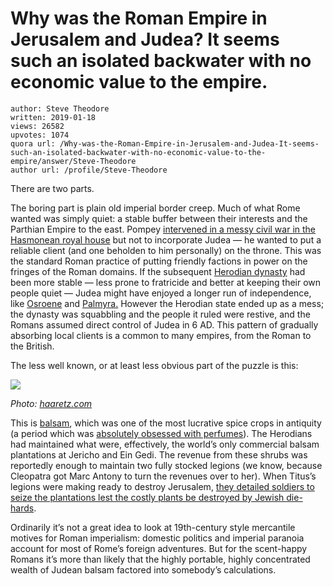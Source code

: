 # Why was the Roman Empire in Jerusalem and Judea? It seems such an isolated backwater with no economic value to the empire.

	author: Steve Theodore
	written: 2019-01-18
	views: 26582
	upvotes: 1074
	quora url: /Why-was-the-Roman-Empire-in-Jerusalem-and-Judea-It-seems-such-an-isolated-backwater-with-no-economic-value-to-the-empire/answer/Steve-Theodore
	author url: /profile/Steve-Theodore


There are two parts.

The boring part is plain old imperial border creep. Much of what Rome wanted was simply quiet: a stable buffer between their interests and the Parthian Empire to the east. Pompey [intervened in a messy civil war in the Hasmonean royal house](https://en.wikipedia.org/wiki/Hasmonean_Civil_War) but not to incorporate Judea — he wanted to put a reliable client (and one beholden to him personally) on the throne. This was the standard Roman practice of putting friendly factions in power on the fringes of the Roman domains. If the subsequent [Herodian dynasty](https://en.wikipedia.org/wiki/Herodian_dynasty) had been more stable — less prone to fratricide and better at keeping their own people quiet — Judea might have enjoyed a longer run of independence, like [Osroene](https://en.wikipedia.org/wiki/Osroene) and [Palmyra.](https://en.wikipedia.org/wiki/Palmyra) However the Herodian state ended up as a mess; the dynasty was squabbling and the people it ruled were restive, and the Romans assumed direct control of Judea in 6 AD. This pattern of gradually absorbing local clients is a common to many empires, from the Roman to the British.

The less well known, or at least less obvious part of the puzzle is this:

![](https://qph.fs.quoracdn.net/main-qimg-36ac87083e58d62917881d486d262665)

_Photo:_ _[haaretz.com](https://www.haaretz.com/1.5108288)_ 

This is [balsam](https://www.ft.com/content/24347478-3e34-11e2-91cb-00144feabdc0), which was one of the most lucrative spice crops in antiquity (a period which was [absolutely obsessed with perfumes](https://www.quora.com/What-was-the-most-Roman-thing-ever)). The Herodians had maintained what were, effectively, the world’s only commercial balsam plantations at Jericho and Ein Gedi. The revenue from these shrubs was reportedly enough to maintain two fully stocked legions (we know, because Cleopatra got Marc Antony to turn the revenues over to her). When Titus’s legions were making ready to destroy Jerusalem, [they detailed soldiers to seize the plantations lest the costly plants be destroyed by Jewish die-hards](http://perseus.uchicago.edu/perseus-cgi/citequery3.pl?dbname=LatinAugust2012&getid=1&query=Plin.%20Nat.%2012.54).

Ordinarily it’s not a great idea to look at 19th-century style mercantile motives for Roman imperialism: domestic politics and imperial paranoia account for most of Rome’s foreign adventures. But for the scent-happy Romans it’s more than likely that the highly portable, highly concentrated wealth of Judean balsam factored into somebody’s calculations.

